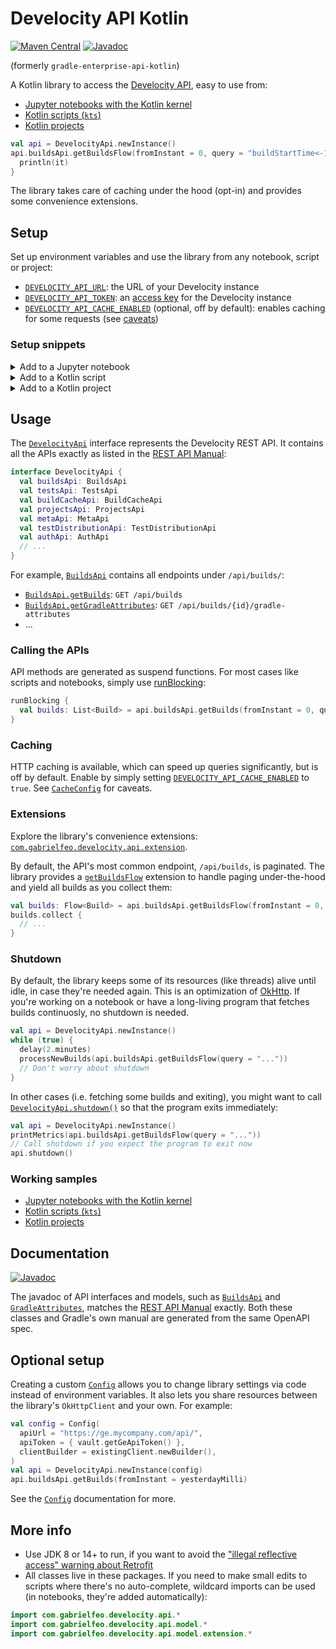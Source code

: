 # Develocity API Kotlin

[![Maven Central](https://img.shields.io/badge/-2024.2.0--alpha02-)][14]
[![Javadoc](https://img.shields.io/badge/-2024.2.0--alpha02-)][7]

(formerly `gradle-enterprise-api-kotlin`)

A Kotlin library to access the [Develocity API][1], easy to use from:

- [Jupyter notebooks with the Kotlin kernel][29]
- [Kotlin scripts (`kts`)][27]
- [Kotlin projects][28]

```kotlin
val api = DevelocityApi.newInstance()
api.buildsApi.getBuildsFlow(fromInstant = 0, query = "buildStartTime<-1d").forEach {
  println(it)
}
```

The library takes care of caching under the hood (opt-in) and provides some convenience extensions.

## Setup

Set up environment variables and use the library from any notebook, script or project:

- [`DEVELOCITY_API_URL`][16]: the URL of your Develocity instance
- [`DEVELOCITY_API_TOKEN`][17]: an [access key][31] for the Develocity instance
- [`DEVELOCITY_API_CACHE_ENABLED`][12] (optional, off by default): enables caching for some
  requests (see [caveats][13])

### Setup snippets

<details>
  <summary>Add to a Jupyter notebook</summary>

```
%useLatestDescriptors
%use develocity-api-kotlin(version=2024.2.0-alpha02)
```

</details>

<details>
  <summary>Add to a Kotlin script</summary>

```kotlin
@file:DependsOn("com.gabrielfeo:develocity-api-kotlin:2024.2.0-alpha02")
```

</details>

<details>
  <summary>Add to a Kotlin project</summary>

```kotlin
dependencies {
  implementation("com.gabrielfeo:develocity-api-kotlin:2024.2.0-alpha02")
}
```

</details>

## Usage

The [`DevelocityApi`][9] interface represents the Develocity REST API. It contains
all the APIs exactly as listed in the [REST API Manual][5]:

```kotlin
interface DevelocityApi {
  val buildsApi: BuildsApi
  val testsApi: TestsApi
  val buildCacheApi: BuildCacheApi
  val projectsApi: ProjectsApi
  val metaApi: MetaApi
  val testDistributionApi: TestDistributionApi
  val authApi: AuthApi
  // ...
}
```

For example, [`BuildsApi`][20] contains all endpoints under `/api/builds/`:

- [`BuildsApi.getBuilds`][21]: `GET /api/builds`
- [`BuildsApi.getGradleAttributes`][22]: `GET /api/builds/{id}/gradle-attributes`
- ...

### Calling the APIs

API methods are generated as suspend functions.
For most cases like scripts and notebooks, simply use [runBlocking][30]:

```kotlin
runBlocking {
  val builds: List<Build> = api.buildsApi.getBuilds(fromInstant = 0, query = "...")
}
```

### Caching

HTTP caching is available, which can speed up queries significantly, but is
off by default. Enable by simply setting [`DEVELOCITY_API_CACHE_ENABLED`][12] to `true`. See
[`CacheConfig`][13] for caveats.

### Extensions

Explore the library's convenience extensions:
[`com.gabrielfeo.develocity.api.extension`][25].

By default, the API's most common endpoint, `/api/builds`, is paginated. The library provides a
[`getBuildsFlow`][24] extension to handle paging under-the-hood and yield all builds as you collect
them:

```kotlin
val builds: Flow<Build> = api.buildsApi.getBuildsFlow(fromInstant = 0, query = "...")
builds.collect {
  // ...
}
```

### Shutdown

By default, the library keeps some of its resources (like threads) alive until idle, in
case they're needed again. This is an optimization of [OkHttp][4]. If you're working on a notebook
or have a long-living program that fetches builds continuosly, no shutdown is needed.

```kotlin
val api = DevelocityApi.newInstance()
while (true) {
  delay(2.minutes)
  processNewBuilds(api.buildsApi.getBuildsFlow(query = "..."))
  // Don't worry about shutdown
}
```

In other cases (i.e. fetching some builds and exiting), you might want to call
[`DevelocityApi.shutdown()`][11] so that the program exits immediately:

```kotlin
val api = DevelocityApi.newInstance()
printMetrics(api.buildsApi.getBuildsFlow(query = "..."))
// Call shutdown if you expect the program to exit now
api.shutdown()
```

### Working samples

- [Jupyter notebooks with the Kotlin kernel][29]
- [Kotlin scripts (`kts`)][27]
- [Kotlin projects][28]

## Documentation

[![Javadoc](https://img.shields.io/badge/javadoc-latest-orange)][7]

The javadoc of API interfaces and models, such as [`BuildsApi`][18] and [`GradleAttributes`][19],
matches the [REST API Manual][5] exactly. Both these classes and Gradle's own manual are generated
from the same OpenAPI spec.

## Optional setup

Creating a custom [`Config`][8] allows you to change library settings via code instead of
environment variables. It also lets you share resources between the library's `OkHttpClient` and
your own. For example:

```kotlin
val config = Config(
  apiUrl = "https://ge.mycompany.com/api/",
  apiToken = { vault.getGeApiToken() },
  clientBuilder = existingClient.newBuilder(),
)
val api = DevelocityApi.newInstance(config)
api.buildsApi.getBuilds(fromInstant = yesterdayMilli)
```

See the [`Config`][8] documentation for more.

## More info

- Use JDK 8 or 14+ to run, if you want to avoid the ["illegal reflective access" warning about
  Retrofit][3]
- All classes live in these packages. If you need to make small edits to scripts where there's
  no auto-complete, wildcard imports can be used (in notebooks, they're added automatically):

```kotlin
import com.gabrielfeo.develocity.api.*
import com.gabrielfeo.develocity.api.model.*
import com.gabrielfeo.develocity.api.model.extension.*
```

[1]: https://docs.gradle.com/enterprise/api-manual/
[2]: https://square.github.io/retrofit/
[3]: https://github.com/square/retrofit/issues/3448
[4]: https://github.com/square/retrofit/issues/3144#issuecomment-508300518
[5]: https://docs.gradle.com/enterprise/api-manual/ref/2024.1.html
[6]: https://github.com/OpenAPITools/openapi-generator/blob/master/modules/openapi-generator-gradle-plugin/README.adoc
[7]: https://gabrielfeo.github.io/develocity-api-kotlin/
[8]: https://gabrielfeo.github.io/develocity-api-kotlin/library/com.gabrielfeo.develocity.api/-config/index.html
[9]: https://gabrielfeo.github.io/develocity-api-kotlin/library/com.gabrielfeo.develocity.api/-develocity-api/
[11]: https://gabrielfeo.github.io/develocity-api-kotlin/library/com.gabrielfeo.develocity.api/-develocity-api/shutdown.html
[12]: https://gabrielfeo.github.io/develocity-api-kotlin/library/com.gabrielfeo.develocity.api/-config/-cache-config/cache-enabled.html
[13]: https://gabrielfeo.github.io/develocity-api-kotlin/library/com.gabrielfeo.develocity.api/-config/-cache-config/index.html
[14]: https://central.sonatype.com/artifact/com.gabrielfeo/develocity-api-kotlin/2024.2.0-alpha02
[16]: https://gabrielfeo.github.io/develocity-api-kotlin/library/com.gabrielfeo.develocity.api/-config/api-url.html
[17]: https://gabrielfeo.github.io/develocity-api-kotlin/library/com.gabrielfeo.develocity.api/-config/api-token.html
[18]: https://gabrielfeo.github.io/develocity-api-kotlin/library/com.gabrielfeo.develocity.api/-builds-api/index.html
[19]: https://gabrielfeo.github.io/develocity-api-kotlin/library/com.gabrielfeo.develocity.api.model/-gradle-attributes/index.html
[20]: https://gabrielfeo.github.io/develocity-api-kotlin/library/com.gabrielfeo.develocity.api/-builds-api/index.html
[21]: https://gabrielfeo.github.io/develocity-api-kotlin/library/com.gabrielfeo.develocity.api/-builds-api/get-builds.html
[22]: https://gabrielfeo.github.io/develocity-api-kotlin/library/com.gabrielfeo.develocity.api/-builds-api/get-gradle-attributes.html
[23]: https://gabrielfeo.github.io/develocity-api-kotlin/library/com.gabrielfeo.develocity.api/-develocity-api/-default-instance/index.html
[24]: https://gabrielfeo.github.io/develocity-api-kotlin/library/com.gabrielfeo.develocity.api.extension/get-builds-flow.html
[25]: https://gabrielfeo.github.io/develocity-api-kotlin/library/com.gabrielfeo.develocity.api.extension/index.html
[26]: https://kotlinlang.org/api/kotlinx.coroutines/kotlinx-coroutines-core/kotlinx.coroutines.flow/-flow/
[27]: ./examples/example-scripts/example-script.main.kts
[28]: ./examples/example-project
[29]: https://nbviewer.org/github/gabrielfeo/develocity-api-kotlin/blob/main/examples/example-notebooks/MostFrequentBuilds.ipynb
[30]: https://kotlinlang.org/api/kotlinx.coroutines/kotlinx-coroutines-core/kotlinx.coroutines/run-blocking.html
[31]: ./docs/AccessKeys.md
[32]: ./examples
